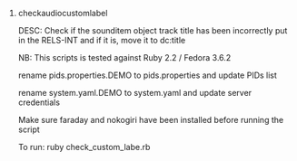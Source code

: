 1. checkaudiocustomlabel

   DESC: Check if the sounditem object track title has been incorrectly put in the RELS-INT and if it is, move it to dc:title
   
   NB: This scripts is tested against Ruby 2.2 / Fedora 3.6.2

   rename pids.properties.DEMO to pids.properties and update PIDs list

   rename system.yaml.DEMO to system.yaml and update server credentials

   Make sure faraday and nokogiri have been installed before running the script

   To run: ruby check_custom_labe.rb



